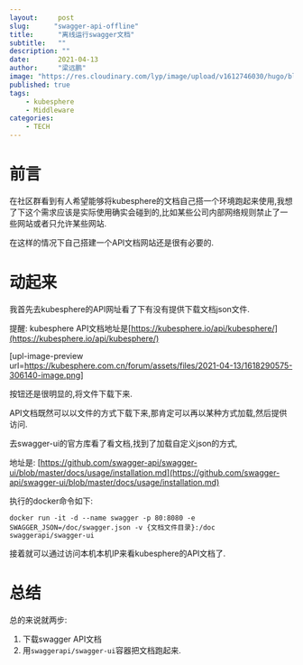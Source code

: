 ```yaml
---
layout:     post 
slug:      "swagger-api-offline"
title:      "离线运行swagger文档"
subtitle:   ""
description: ""  
date:       2021-04-13
author:     "梁远鹏"
image: "https://res.cloudinary.com/lyp/image/upload/v1612746030/hugo/blog.github.io/pexels-eva-elijas-5949232.jpg"
published: true
tags: 
    - kubesphere
    - Middleware
categories: 
    - TECH
---
```


# 前言

在社区群看到有人希望能够将kubesphere的文档自己搭一个环境跑起来使用,我想了下这个需求应该是实际使用确实会碰到的,比如某些公司内部网络规则禁止了一些网站或者只允许某些网站.  

在这样的情况下自己搭建一个API文档网站还是很有必要的.  

# 动起来

我首先去kubesphere的API网址看了下有没有提供下载文档json文件.  

提醒: kubesphere API文档地址是[https://kubesphere.io/api/kubesphere/](https://kubesphere.io/api/kubesphere/)

[upl-image-preview url=https://kubesphere.com.cn/forum/assets/files/2021-04-13/1618290575-306140-image.png]

按钮还是很明显的,将文件下载下来.  

API文档既然可以以文件的方式下载下来,那肯定可以再以某种方式加载,然后提供访问.  

去swagger-ui的官方库看了看文档,找到了加载自定义json的方式,  

地址是: [https://github.com/swagger-api/swagger-ui/blob/master/docs/usage/installation.md](https://github.com/swagger-api/swagger-ui/blob/master/docs/usage/installation.md)  

执行的docker命令如下:  

```shell
docker run -it -d --name swagger -p 80:8080 -e SWAGGER_JSON=/doc/swagger.json -v {文档文件目录}:/doc swaggerapi/swagger-ui
```


接着就可以通过访问本机本机IP来看kubesphere的API文档了.  

# 总结

总的来说就两步:  

1. 下载swagger API文档  
2. 用`swaggerapi/swagger-ui`容器把文档跑起来.

